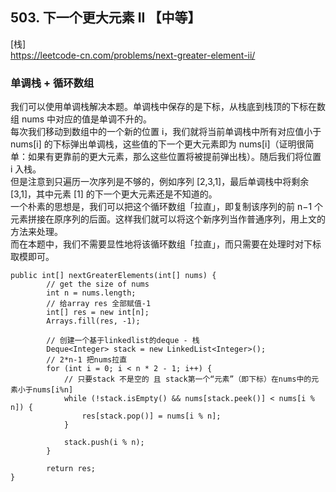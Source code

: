 ## 503. 下一个更大元素 II 【中等】    
[栈]    
https://leetcode-cn.com/problems/next-greater-element-ii/     

### 单调栈 + 循环数组         
我们可以使用单调栈解决本题。单调栈中保存的是下标，从栈底到栈顶的下标在数组 nums 中对应的值是单调不升的。     
每次我们移动到数组中的一个新的位置 i，我们就将当前单调栈中所有对应值小于 nums[i] 的下标弹出单调栈，这些值的下一个更大元素即为 nums[i]（证明很简单：如果有更靠前的更大元素，那么这些位置将被提前弹出栈）。随后我们将位置 i 入栈。      
但是注意到只遍历一次序列是不够的，例如序列 [2,3,1]，最后单调栈中将剩余[3,1]，其中元素 [1] 的下一个更大元素还是不知道的。      
一个朴素的思想是，我们可以把这个循环数组「拉直」，即复制该序列的前 n−1 个元素拼接在原序列的后面。这样我们就可以将这个新序列当作普通序列，用上文的方法来处理。      
而在本题中，我们不需要显性地将该循环数组「拉直」，而只需要在处理时对下标取模即可。       
```
public int[] nextGreaterElements(int[] nums) {
        // get the size of nums
        int n = nums.length;
        // 给array res 全部赋值-1
        int[] res = new int[n];
        Arrays.fill(res, -1);

        // 创建一个基于linkedlist的deque - 栈
        Deque<Integer> stack = new LinkedList<Integer>();
        // 2*n-1 把nums拉直
        for (int i = 0; i < n * 2 - 1; i++) {
            // 只要stack 不是空的 且 stack第一个“元素”（即下标）在nums中的元素小于nums[i%n]
            while (!stack.isEmpty() && nums[stack.peek()] < nums[i % n]) {
                res[stack.pop()] = nums[i % n];
            }
            
            stack.push(i % n);
        }

        return res;
}
```





